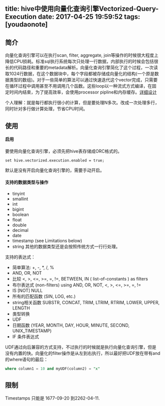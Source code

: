 
title: hive中使用向量化查询引擎Vectorized-Query-Execution
date: 2017-04-25 19:59:52
tags: [youdaonote]
---

简介
---
向量化查询引擎可以在执行scan, filter, aggregate, join等操作的时候很大程度上降低CPU损耗。标准sql执行系统每次只处理一行数据，内部执行的时候会包括很长的代码路径和重要的metadata解析。向量化查询引擎简化了这个过程，一次读取1024行数据，在这个数据块中，每个字段都被存储成向量化的结构(一个原是数据类型的数组)。对于一些简单的算法可以通过快速迭代这个vector完成，只需要在循环过程中调用甚至不用调用几个函数。这些loop以一种流式方式编译，在固定时间内结束，为了提高效率，会使用processor pipline和内存缓存。[详细设计](https://issues.apache.org/jira/browse/HIVE-4160)

个人理解：就是每行都执行很小的计算，但是要处理N多次。改成一次处理多行，同时针对多行做计算处理，节省CPU时间。

使用
---
#### 启用
要使用向量化查询引擎，必须先把hive表存储成ORC格式的。
```
set hive.vectorized.execution.enabled = true;
```
默认是没有开启向量化查询引擎的，需要手动开启。


#### 支持的数据类型与操作
- tinyint
- smallint
- int
- bigint
- boolean
- float
- double
- decimal
- date
- timestamp (see Limitations below)
- string
其他的数据类型还是会按照传统方式一行行处理。

支持的表达式：
- 简单算法: +, -, *, /, %
- AND, OR, NOT
- 比较 <, >, <=, >=, =, !=, BETWEEN, IN ( list-of-constants ) as filters
- 布尔表达式 (non-filters) using AND, OR, NOT, <, >, <=, >=, =, !=
- IS [NOT] NULL
- 所有的匹配函数 (SIN, LOG, etc.)
- string相关函数 SUBSTR, CONCAT, TRIM, LTRIM, RTRIM, LOWER, UPPER, LENGTH
- 类型转换
- UDF
- 日期函数 (YEAR, MONTH, DAY, HOUR, MINUTE, SECOND, UNIX_TIMESTAMP)
- IF 条件表达式

UDF通过向后兼容的方式支持，不过执行的时候就是执行向量化查询引擎，但是没有内置的快。向量化的filter操作是从左到右执行，所以最好把UDF放在带有and的where语句的最后：
```sql
where column1 = 10 and myUDF(column2) = "x"
```

限制
---
Timestamps 只能是 1677-09-20 到2262-04-11. 
